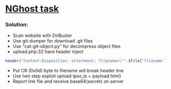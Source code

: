 # [NGhost task](https://student.ctf.su/nghost)

### Solution:
 * Scan website with DirBuster
 * Use git-dumper for download .git files
 * Use "cat-git-object.py" for decompress object files
 * upload.php:32 have header inject
 ```php
 header("Content-Disposition: attachment; filename=\"".$file['filename']."\"");
 ```
 * Put CR (0x0d) byte to filename will break header line
 * Use two step exploit upload (poc.js + payload.html)
 * Report link file and receive base64(secret) on server